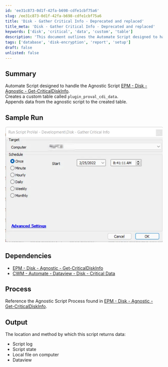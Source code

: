 ```yaml
---
id: 'ee31c873-0d1f-42fa-b698-cdfe1cbf75a6'
slug: /ee31c873-0d1f-42fa-b698-cdfe1cbf75a6
title: 'Disk - Gather Critical Info - Deprecated and replaced'
title_meta: 'Disk - Gather Critical Info - Deprecated and replaced'
keywords: ['disk', 'critical', 'data', 'custom', 'table']
description: 'This document outlines the Automate Script designed to handle the Agnostic Script for retrieving critical disk information. It details the creation of a custom table called `plugin_proval_cdi_data` and the process of appending data from the agnostic script to this table, along with sample runs, dependencies, and output methods.'
tags: ['database', 'disk-encryption', 'report', 'setup']
draft: false
unlisted: false
---
```


## Summary

Automate Script designed to handle the Agnostic Script [EPM - Disk - Agnostic - Get-CriticalDiskInfo](/docs/880d2a63-b304-40a3-8ec3-1fb13b272fa7).  
Creates a custom table called `plugin_proval_cdi_data`.  
Appends data from the agnostic script to the created table.

## Sample Run

![Sample Run](../../../static/img/docs/ee31c873-0d1f-42fa-b698-cdfe1cbf75a6/image_1.webp)

## Dependencies

- [EPM - Disk - Agnostic - Get-CriticalDiskInfo](/docs/880d2a63-b304-40a3-8ec3-1fb13b272fa7)  
- [CWM - Automate - Dataview - Disk - Critical Data](/docs/8a8b76b2-aa25-419c-b193-aa98f54ef274)

## Process

Reference the Agnostic Script Process found in [EPM - Disk - Agnostic - Get-CriticalDiskInfo](/docs/880d2a63-b304-40a3-8ec3-1fb13b272fa7).

## Output

The location and method by which this script returns data:

- Script log
- Script state
- Local file on computer
- Dataview

